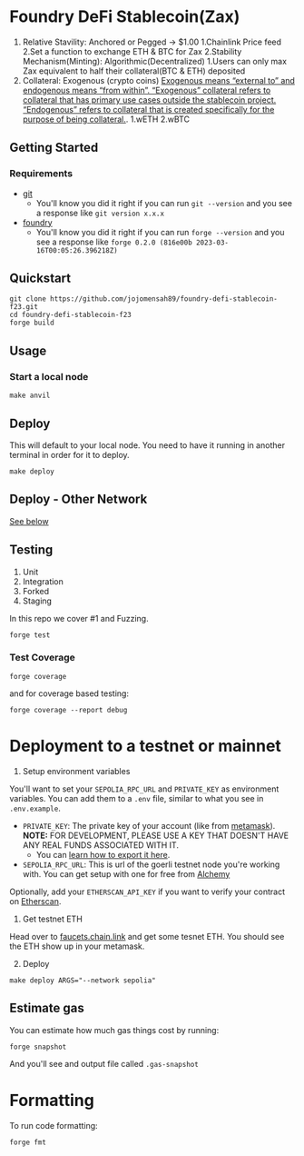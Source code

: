# Foundry DeFi Stablecoin(Zax)

1. Relative Stavility: Anchored or Pegged -> $1.00
   1.Chainlink Price feed
   2.Set a function to exchange ETH & BTC for Zax
2.Stability Mechanism(Minting): Algorithmic(Decentralized)
   1.Users can only max Zax equivalent to half their collateral(BTC & ETH) deposited
3. Collateral: Exogenous (crypto coins)
  [ Exogenous means “external to” and endogenous means “from within”. “Exogenous” collateral refers to collateral that has primary use cases outside the stablecoin project. “Endogenous” refers to collateral that is created specifically for the purpose of being collateral.](https://blog.chain.link/stablecoins-and-proof-of-reserve/#:~:text=Exogenous%20means%20“external%20to”%20and,the%20purpose%20of%20being%20collateral).
   1.wETH
   2.wBTC    

## Getting Started

### Requirements
- [git](https://git-scm.com/book/en/v2/Getting-Started-Installing-Git)
  - You'll know you did it right if you can run `git --version` and you see a response like `git version x.x.x`
- [foundry](https://getfoundry.sh/)
  - You'll know you did it right if you can run `forge --version` and you see a response like `forge 0.2.0 (816e00b 2023-03-16T00:05:26.396218Z)`

## Quickstart

```
git clone https://github.com/jojomensah89/foundry-defi-stablecoin-f23.git
cd foundry-defi-stablecoin-f23
forge build
```

## Usage

### Start a local node

```
make anvil
```

## Deploy

This will default to your local node. You need to have it running in another terminal in order for it to deploy.

```
make deploy
```

## Deploy - Other Network

[See below](#deployment-to-a-testnet-or-mainnet)

## Testing



1. Unit
2. Integration
3. Forked
4. Staging

In this repo we cover #1 and Fuzzing. 

```
forge test
```

### Test Coverage

```
forge coverage
```

and for coverage based testing: 

```
forge coverage --report debug
```


# Deployment to a testnet or mainnet

1. Setup environment variables

You'll want to set your `SEPOLIA_RPC_URL` and `PRIVATE_KEY` as environment variables. You can add them to a `.env` file, similar to what you see in `.env.example`.

- `PRIVATE_KEY`: The private key of your account (like from [metamask](https://metamask.io/)). **NOTE:** FOR DEVELOPMENT, PLEASE USE A KEY THAT DOESN'T HAVE ANY REAL FUNDS ASSOCIATED WITH IT.
  - You can [learn how to export it here](https://metamask.zendesk.com/hc/en-us/articles/360015289632-How-to-Export-an-Account-Private-Key).
- `SEPOLIA_RPC_URL`: This is url of the goerli testnet node you're working with. You can get setup with one for free from [Alchemy](https://alchemy.com/?a=673c802981)

Optionally, add your `ETHERSCAN_API_KEY` if you want to verify your contract on [Etherscan](https://etherscan.io/).

1. Get testnet ETH

Head over to [faucets.chain.link](https://faucets.chain.link/) and get some tesnet ETH. You should see the ETH show up in your metamask.

2. Deploy

```
make deploy ARGS="--network sepolia"
```


## Estimate gas

You can estimate how much gas things cost by running:

```
forge snapshot
```

And you'll see and output file called `.gas-snapshot`


# Formatting


To run code formatting:
```
forge fmt
```